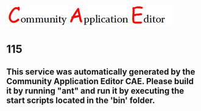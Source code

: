 ![CAE](https://github.com/PhilCAEOrg/microservice-115/blob/master/img/logo.png)  

115
===================


This service was automatically generated by the Community Application Editor CAE. Please build it by running "ant" and run it by executing the start scripts located in the 'bin' folder.
---------------

